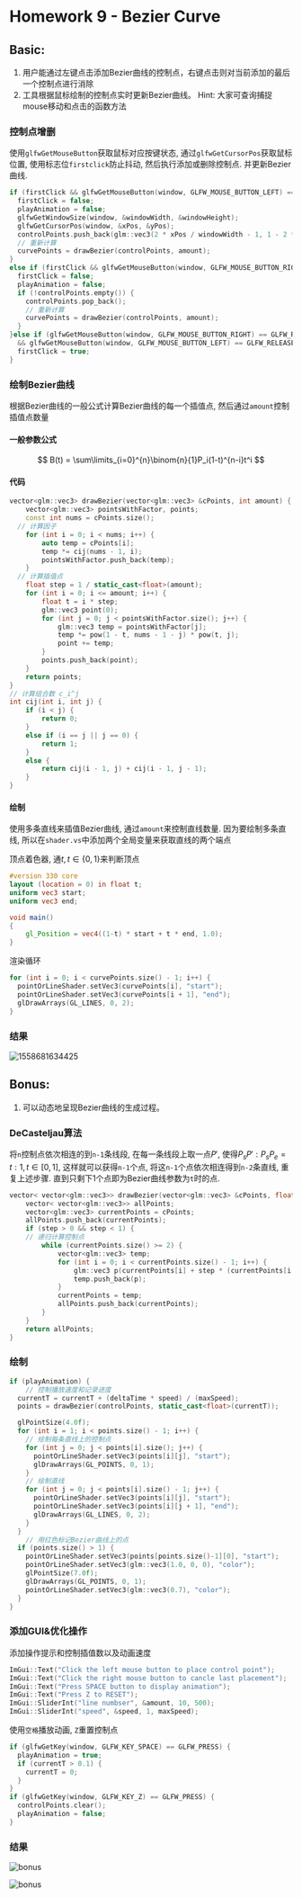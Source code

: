 # Homework 9 - Bezier Curve

## Basic: 

1. 用户能通过左键点击添加Bezier曲线的控制点，右键点击则对当前添加的最后一个控制点进行消除 
2. 工具根据鼠标绘制的控制点实时更新Bezier曲线。 
Hint: 大家可查询捕捉mouse移动和点击的函数方法 

### 控制点增删

使用`glfwGetMouseButton`获取鼠标对应按键状态, 通过`glfwGetCursorPos`获取鼠标位置, 使用标志位`firstclick`防止抖动, 然后执行添加或删除控制点. 并更新Bezier曲线.

```c++
if (firstClick && glfwGetMouseButton(window, GLFW_MOUSE_BUTTON_LEFT) == GLFW_PRESS) {
  firstClick = false;
  playAnimation = false;
  glfwGetWindowSize(window, &windowWidth, &windowHeight);
  glfwGetCursorPos(window, &xPos, &yPos);
  controlPoints.push_back(glm::vec3(2 * xPos / windowWidth - 1, 1 - 2 * yPos / windowHeight, 0));
  // 重新计算
  curvePoints = drawBezier(controlPoints, amount);
}
else if (firstClick && glfwGetMouseButton(window, GLFW_MOUSE_BUTTON_RIGHT) == GLFW_PRESS) {
  firstClick = false;
  playAnimation = false;
  if (!controlPoints.empty()) {
    controlPoints.pop_back();
    // 重新计算
    curvePoints = drawBezier(controlPoints, amount);
  }
}else if (glfwGetMouseButton(window, GLFW_MOUSE_BUTTON_RIGHT) == GLFW_RELEASE 
  && glfwGetMouseButton(window, GLFW_MOUSE_BUTTON_LEFT) == GLFW_RELEASE) {
  firstClick = true;
}
```

### 绘制Bezier曲线

根据Bezier曲线的一般公式计算Bezier曲线的每一个插值点, 然后通过`amount`控制插值点数量

#### 一般参数公式

$$
B(t) = \sum\limits_{i=0}^{n}\binom{n}{1}P_i(1-t)^{n-i}t^i
$$

#### 代码

```c++
vector<glm::vec3> drawBezier(vector<glm::vec3> &cPoints, int amount) {
	vector<glm::vec3> pointsWithFactor, points;
	const int nums = cPoints.size();
  // 计算因子
	for (int i = 0; i < nums; i++) {
		auto temp = cPoints[i];
		temp *= cij(nums - 1, i);
		pointsWithFactor.push_back(temp);
	}
  // 计算插值点
	float step = 1 / static_cast<float>(amount);
	for (int i = 0; i <= amount; i++) {
		float t = i * step;
		glm::vec3 point(0);
		for (int j = 0; j < pointsWithFactor.size(); j++) {
			glm::vec3 temp = pointsWithFactor[j];
			temp *= pow(1 - t, nums - 1 - j) * pow(t, j);
			point += temp;
		}
		points.push_back(point);
	}
	return points;
}
// 计算组合数 c_i^j
int cij(int i, int j) {
	if (i < j) {
		return 0;
	}
	else if (i == j || j == 0) {
		return 1;
	}
	else {
		return cij(i - 1, j) + cij(i - 1, j - 1);
	}
}
```

#### 绘制

使用多条直线来插值Bezier曲线, 通过`amount`来控制直线数量. 因为要绘制多条直线, 所以在`shader.vs`中添加两个全局变量来获取直线的两个端点

顶点着色器, 通$t, t \in \{0, 1\}​$来判断顶点

```GLSL
#version 330 core
layout (location = 0) in float t;
uniform vec3 start;
uniform vec3 end;

void main()
{
	gl_Position = vec4((1-t) * start + t * end, 1.0);
}
```

渲染循环

```c++
for (int i = 0; i < curvePoints.size() - 1; i++) {
  pointOrLineShader.setVec3(curvePoints[i], "start");
  pointOrLineShader.setVec3(curvePoints[i + 1], "end");
  glDrawArrays(GL_LINES, 0, 2);
}
```

### 结果

![1558681634425](basic.png)

## Bonus: 

1. 可以动态地呈现Bezier曲线的生成过程。 

### DeCasteljau算法

将`n`控制点依次相连的到`n-1`条线段, 在每一条线段上取一点$P'$, 使得$P_sP' : P_sP_e  = t : 1, t\in[0, 1]$, 这样就可以获得`n-1`个点, 将这`n-1`个点依次相连得到`n-2`条直线, 重复上述步骤. 直到只剩下1个点即为Bezier曲线参数为`t`时的点.

```c++
vector< vector<glm::vec3>> drawBezier(vector<glm::vec3> &cPoints, float step) {
	vector< vector<glm::vec3>> allPoints;
	vector<glm::vec3> currentPoints = cPoints;
	allPoints.push_back(currentPoints);
	if (step > 0 && step < 1) {
    // 递归计算控制点
		while (currentPoints.size() >= 2) {
			vector<glm::vec3> temp;
			for (int i = 0; i < currentPoints.size() - 1; i++) {
				glm::vec3 p(currentPoints[i] + step * (currentPoints[i + 1] - currentPoints[i]));
				temp.push_back(p);
			}
			currentPoints = temp;
			allPoints.push_back(currentPoints);
		}
	}
	return allPoints;
}
```

### 绘制

```c++
if (playAnimation) {
	// 控制播放速度和记录进度
  currentT = currentT + (deltaTime * speed) / (maxSpeed);
  points = drawBezier(controlPoints, static_cast<float>(currentT));

  glPointSize(4.0f);
  for (int i = 1; i < points.size() - 1; i++) {
    // 绘制每条直线上的控制点
    for (int j = 0; j < points[i].size(); j++) {
      pointOrLineShader.setVec3(points[i][j], "start");
      glDrawArrays(GL_POINTS, 0, 1);
    }
    // 绘制直线
    for (int j = 0; j < points[i].size() - 1; j++) {
      pointOrLineShader.setVec3(points[i][j], "start");
      pointOrLineShader.setVec3(points[i][j + 1], "end");
      glDrawArrays(GL_LINES, 0, 2);
    }
  }
	// 用红色标记Bezier曲线上的点
  if (points.size() > 1) {
    pointOrLineShader.setVec3(points[points.size()-1][0], "start");
    pointOrLineShader.setVec3(glm::vec3(1.0, 0, 0), "color");
    glPointSize(7.0f);
    glDrawArrays(GL_POINTS, 0, 1);
    pointOrLineShader.setVec3(glm::vec3(0.7), "color");
  }
}
```

### 添加GUI&优化操作

添加操作提示和控制插值数以及动画速度

```c++
ImGui::Text("Click the left mouse button to place control point");
ImGui::Text("Click the right mouse button to cancle last placement");
ImGui::Text("Press SPACE button to display animation");
ImGui::Text("Press Z to RESET");
ImGui::SliderInt("line numbser", &amount, 10, 500);
ImGui::SliderInt("speed", &speed, 1, maxSpeed);
```

使用`空格`播放动画, `Z`重置控制点

```c++
if (glfwGetKey(window, GLFW_KEY_SPACE) == GLFW_PRESS) {
  playAnimation = true;
  if (currentT > 0.1) {
    currentT = 0;
  }
}
if (glfwGetKey(window, GLFW_KEY_Z) == GLFW_PRESS) {
  controlPoints.clear();
  playAnimation = false;
}
```

### 结果

![bonus](bonus.png)

![bonus](bezier.gif)